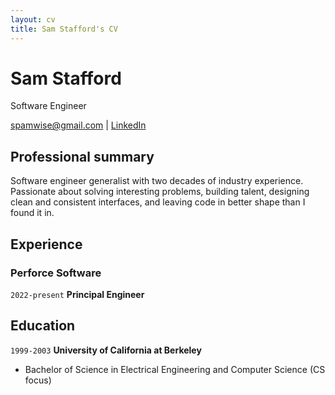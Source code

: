 ```yaml
---
layout: cv
title: Sam Stafford's CV
---
```

# Sam Stafford
Software Engineer

<div id="webaddress">
<a href="spamwise@gmail.com">spamwise@gmail.com</a>
| <a href="https://www.linkedin.com/in/sam-stafford-9775012/">LinkedIn</a>
</div>

## Professional summary

Software engineer generalist with two decades of industry experience.  Passionate about solving interesting problems, building talent, designing clean and consistent interfaces, and leaving code in better shape than I found it in.

## Experience

### Perforce Software
`2022-present`
__Principal Engineer__


## Education

`1999-2003`
__University of California at Berkeley__

 - Bachelor of Science in Electrical Engineering and Computer Science (CS focus)

<!-- ### Footer

Last updated: October 2023 -->


